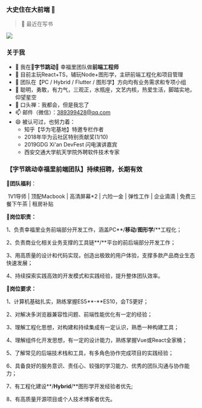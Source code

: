 ### 大史住在大前端 👋

> 💬 最近在写书

<a href="https://github.com/dashnowords/blogs">
<img align="center" src="https://github-readme-stats.vercel.app/api?username=dashnowords&show_icons=true&theme=buefy" /></a>

### 关于我

- 🔭 我在:musical_note:**字节跳动**:musical_note: 幸福里团队做**前端工程师**
- 🌱 目前主玩React+TS，辅玩Node+图形学，主研前端工程化和项目管理
- 👯 团队在【PC / Hybrid / Flutter / 图形学】方向均有业务需求和专项小组
- 🤔 聪明，勇敢，有力气，三观正，水瓶座，文艺内核，热爱生活，脚踏实地，仰望星空
- 💬 口头禅：我都会，但是我忘了
- 📫 邮件（微信）：389399428@qq.com 
- 😄  被认可过，也努力着：
  - 知乎【华为宅基地】特邀专栏作者
  - 2018年华为云社区特别贡献奖(1/10)
  - 2019GDG Xi'an DevFest 闪电演讲嘉宾
  - 西安交通大学航天学院外聘软件技术专家




### 【字节跳动幸福里前端团队】持续招聘，长期有效

:cake:**团队福利**：

​     1V1导师 | 顶配Macbook | 高清屏幕*2 | 六险一金 | 弹性工作 | 企业滴滴 | 免费三餐下午茶 | 租房补贴

:muscle:**岗位职责：**

1、负责幸福里业务前端部分开发工作，涵盖PC**/**移动**/**图形学**/**工程化；

2、负责商业化相关业务支撑的工具链**/**平台的前后端部分开发工作；

3、用高质量的设计和代码实现，创造出极致的用户体验，支撑多款产品商业生态快速发展；

4、持续探索实践高效的开发模式和实践经验，提升整体团队效率。

:baby: ​**岗位要求：**

1、计算机基础扎实，熟练掌握ES5**-**ES10，会TS更好；

2、对解决多浏览器兼容性问题、前端性能优化有一定的经验；

3、理解工程化思想，对构建和持续集成有一定认识，熟悉一种构建工具；

4、理解组件化开发思想，有一定的设计能力，熟练掌握Vue或React全家桶；

5、了解常见的后端技术栈和工具，有多角色协作完成项目的实践经验；

6、具备良好的服务意识、责任心、较强的学习能力、优秀的团队沟通与协作能力；

7、有工程化建设**/**Hybrid**/**图形学开发经验者优先;

8、有高质量开源项目或个人技术博客者优先。

